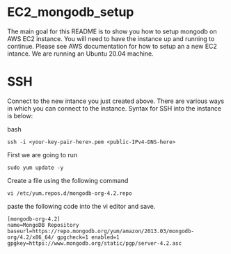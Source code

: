 # EC2_mongodb_setup
The main goal for this README is to show you how to setup mongodb on AWS EC2 instance. You will need to have the instance up and running to continue. Please see AWS documentation for how to setup an a new EC2 intance. We are running an Ubuntu 20.04 machine.

# SSH
Connect to the new intance you just created above. There are various ways in which you can connect to the instance. Syntax for SSH into the instance is below:
 
 bash
 ```
 ssh -i <your-key-pair-here>.pem <public-IPv4-DNS-here>
 ```
 First we are going to run 
  ```
 sudo yum update -y
  ```
Create a file using the following command

 ```
 vi /etc/yum.repos.d/mongodb-org-4.2.repo
  ```
  paste the following code into the vi editor and save.

 ```
[mongodb-org-4.2]
name=MongoDB Repository baseurl=https://repo.mongodb.org/yum/amazon/2013.03/mongodb-org/4.2/x86_64/ gpgcheck=1 enabled=1 gpgkey=https://www.mongodb.org/static/pgp/server-4.2.asc 
 ```
